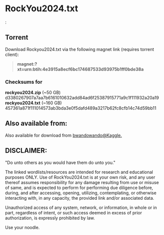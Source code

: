 
# RockYou2024.txt
:
## Torrent
Download Rockyou2024.txt via the following magnet link (requires torrent client): 
> **magnet:?xt=urn:btih:4e3915a8ecf6bc174687533d93975b1ff0bde38a**
### Checksums for 
**rockyou2024.zip** (~50 GB) d3380267907a7aa7b6161010632add84ad6f25387915771a9c1f111932a20a19
**rockyou2024.txt** (~160 GB) 457361a871f111014573ab3bda3e0f5dafd489a3217b62fc8cfb14c74d59bb11

## Also available from:

Also available for download from [bwandowando@Kaggle.](https://kaggle.com/datasets/bwandowando/common-password-list-rockyou2024-txt "bwandowando@Kaggle")


## DISCLAIMER:

"Do unto others as you would have them do unto you."

The linked wordlists/resources are intended for research and educational purposes ONLY. 
Use of RockYou2024.txt is at your own risk, and any user thereof assumes responsibility
for any damage resulting from use or misuse of same, and is expected to perform
for performing due diligence before, during, and after accessing, opening, utilizing, contemplating,
or otherwise interacting with, in any capacity, the provided link and/or associated data.

Unauthorized access of any system, network, or information, in whole or in part, 
regardless of intent, or such access deemed in excess of prior authorization, is expressly prohibited by law.

Use your noodle.
